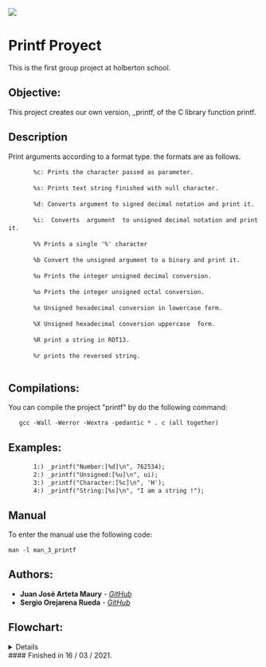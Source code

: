[![](https://www.holbertonschool.com/holberton-logo.png)](https://www.holbertonschool.com/)

# Printf Proyect
This is the first group project at holberton school.

## Objective: 
This project creates our own version, _printf, of the C library function printf. 



## Description

Print arguments according to a format type.
the formats are as follows.

```
       %c: Prints the character passed as parameter.

       %s: Prints text string finished with null character.

       %d: Converts argument to signed decimal notation and print it.

       %i:  Converts  argument  to unsigned decimal notation and print it.

       %% Prints a single '%' character

       %b Convert the unsigned argument to a binary and print it.

       %u Prints the integer unsigned decimal conversion.

       %o Prints the integer unsigned octal conversion.

       %x Unsigned hexadecimal conversion in lowercase form.

       %X Unsigned hexadecimal conversion uppercase  form.
       
       %R print a string in ROT13.
       
       %r prints the reversed string.
       
```
## Compilations:
  You can compile the project "printf" by do the following command:

       gcc -Wall -Werror -Wextra -pedantic * . c (all together) 
       
       
## Examples:
```
       1:) _printf("Number:[%d]\n", 762534);
       2:) _printf("Unsigned:[%u]\n", ui);
       3:) _printf("Character:[%c]\n", 'H');
       4:) _printf("String:[%s]\n", "I am a string !");
```
## Manual
To enter the manual use the following code:
```
man -l man_3_printf
```
## Authors:

* **Juan José Arteta Maury** - [*GitHub*](https://github.com/jj131204)
* **Sergio Orejarena Rueda** - [*GitHub*](https://github.com/SergioO21)

## Flowchart:
<details>
       <img src= "https://github.com/SergioO21/printf/blob/main/Flowchart.png" />
</details>
#### Finished in 16 / 03 / 2021.
